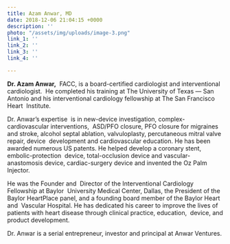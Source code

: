 ```yaml
---
title: Azam Anwar, MD
date: 2018-12-06 21:04:15 +0000
description: ''
photo: "/assets/img/uploads/image-3.png"
link_1: ''
link_2: ''
link_3: ''
link_4: ''

---
```

**Dr. Azam Anwar,**  FACC, is a board-certified cardiologist and interventional cardiologist.  He completed his training at The University of Texas — San Antonio and  his interventional cardiology fellowship at The San Francisco Heart  Institute.

Dr. Anwar’s expertise  is in new-device investigation, complex-cardiovascular interventions,  ASD/PFO closure, PFO closure for migraines and stroke, alcohol septal  ablation, valvuloplasty, percutaneous mitral valve repair, device  development and cardiovascular education. He has been awarded numerous  US patents. He helped develop a coronary stent, embolic-protection  device, total-occlusion device and vascular-anastomosis device,  cardiac-surgery device and invented the Oz Palm Injector.

He was the Founder and  Director of the Interventional Cardiology Fellowship at Baylor  University Medical Center, Dallas, the President of the Baylor  HeartPlace panel, and a founding board member of the Baylor Heart and  Vascular Hospital. He has dedicated his career to improve the lives of  patients with heart disease through clinical practice, education,  device, and product development.

Dr. Anwar is a serial entrepreneur, investor and principal at Anwar Ventures.
